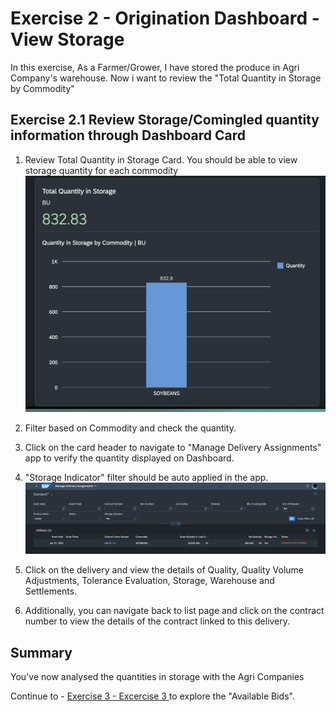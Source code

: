 # Exercise 2 - Origination Dashboard - View Storage

In this exercise, As a Farmer/Grower, I have stored the produce in Agri Company's warehouse. Now i want to review the "Total Quantity in Storage by Commodity"

## Exercise 2.1 Review Storage/Comingled quantity information through Dashboard Card



1. Review Total Quantity in Storage Card. You should be able to view storage quantity for each commodity
<br>![](/exercises/ex2/images/Ex_2_1_Image.png)

2.	Filter based on Commodity and check the quantity.
3.  Click on the card header to navigate to "Manage Delivery Assignments" app to verify the quantity displayed on Dashboard.
4.  "Storage Indicator" filter should be auto applied in the app.
<br>![](/exercises/ex2/images/Ex_2_1_1_Image.png)

5. Click on the delivery and view the details of Quality, Quality Volume Adjustments, Tolerance Evaluation, Storage, Warehouse and Settlements. 
6. Additionally, you can navigate back to list page and click on the contract number to view the details of the contract linked to this delivery.


## Summary

You've now analysed the quantities in storage with the Agri Companies

Continue to - [Exercise 3 - Excercise 3 ](../ex3/README.md) to explore the "Available Bids".
